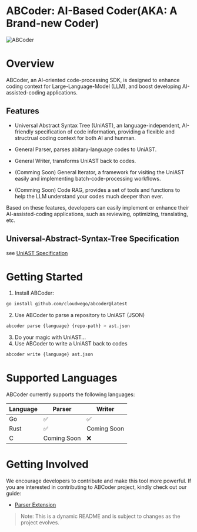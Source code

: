 # ABCoder: AI-Based Coder(AKA: A Brand-new Coder)

![ABCoder](images/ABCoder.png)

# Overview
ABCoder, an AI-oriented code-processing SDK, is designed to enhance coding context for Large-Language-Model (LLM), and boost developing AI-assisted-coding applications.


## Features

-  Universal Abstract Syntax Tree (UniAST), an language-independent, AI-friendly specification of code information, providing a flexible and structrual coding context for both AI and hunman.
  
-  General Parser, parses abitary-language codes to UniAST.

-  General Writer, transforms UniAST back to codes.
  
- (Comming Soon) General Iterator, a framework for visiting the UniAST easily and implementing batch-code-processing workflows.

- (Comming Soon) Code RAG, provides a set of tools and functions to help the LLM understand your codes much deeper than ever.

Based on these features, developers can easily implement or enhance their AI-assisted-coding applications, such as reviewing, optimizing, translating, etc.


## Universal-Abstract-Syntax-Tree Specification

see [UniAST Specification](docs/uniast-zh.md)


# Getting Started

1. Install ABCoder:
```bash
go install github.com/cloudwego/abcoder@latest
```
2. Use ABCoder to parse a repository to UniAST (JSON)
```bash
abcoder parse {language} {repo-path} > ast.json
```
3. Do your magic with UniAST...
4. Use ABCoder to write a UniAST back to codes
```bash
abcoder write {language} ast.json
```


# Supported Languages

ABCoder currently supports the following languages:

| Language | Parser      | Writer      |
| -------- | ----------- | ----------- |
| Go       | ✅           | ✅           |
| Rust     | ✅           | Coming Soon |
| C        | Coming Soon | ❌           |



# Getting Involved

We encourage developers to contribute and make this tool more powerful. If you are interested in contributing to ABCoder
project, kindly check out our guide:
- [Parser Extension](docs/parser-zh.md)

> Note: This is a dynamic README and is subject to changes as the project evolves.
